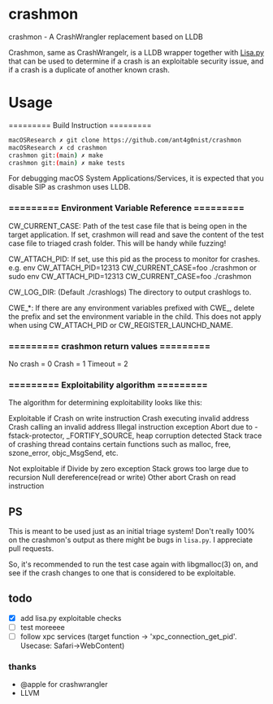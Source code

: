 # crashmon
crashmon - A CrashWrangler replacement based on LLDB

Crashmon, same as CrashWrangelr, is a LLDB wrapper together with [Lisa.py](https://github.com/ant4g0nist/lisa.py) that can be used to determine if a crash is an exploitable security issue, and if a crash is a duplicate of another known crash.

# Usage

========= Build Instruction =========
```sh
macOSResearch ✗ git clone https://github.com/ant4g0nist/crashmon
macOSResearch ✗ cd crashmon
crashmon git:(main) ✗ make
crashmon git:(main) ✗ make tests
```

For debugging macOS System Applications/Services, it is expected that you disable SIP as crashmon uses LLDB.

### ========= Environment Variable Reference =========
CW_CURRENT_CASE: 
Path of the test case file that is being open in the target application.
If set, crashmon will read and save the content of the test case file to triaged crash folder. This will be handy while fuzzing!

CW_ATTACH_PID:
If set, use this pid as the process to monitor for crashes.  
e.g. 
env CW_ATTACH_PID=12313 CW_CURRENT_CASE=foo ./crashmon
or 
sudo env CW_ATTACH_PID=12313 CW_CURRENT_CASE=foo ./crashmon

CW_LOG_DIR: (Default ./crashlogs)
The directory to output crashlogs to.

CWE_*:
 If there are any environment variables prefixed with CWE_, delete the prefix and set the environment variable in the child.  This does not apply when using CW_ATTACH_PID or CW_REGISTER_LAUNCHD_NAME.

### ========= crashmon return values =========
No crash = 0
Crash = 1
Timeout = 2

### ========= Exploitability algorithm =========

The algorithm for determining exploitability looks like this:

Exploitable if
	Crash on write instruction
	Crash executing invalid address
	Crash calling an invalid address
	Illegal instruction exception
	Abort due to -fstack-protector, _FORTIFY_SOURCE, heap corruption detected
	Stack trace of crashing thread contains certain functions such as malloc, free, szone_error, objc_MsgSend, etc.

Not exploitable if
	Divide by zero exception
	Stack grows too large due to recursion
	Null dereference(read or write)
	Other abort
	Crash on read instruction

## PS
This is meant to be used just as an initial triage system! Don't really 100% on the crashmon's output as there might be bugs in `lisa.py`. I appreciate pull requests. 

So, it's recommended to run the test case again with libgmalloc(3) on, and see if the crash changes to one that is considered to be exploitable.

## todo
- [x] add lisa.py exploitable checks
- [ ] test moreeee
- [ ] follow xpc services (target function -> 'xpc_connection_get_pid'. Usecase: Safari->WebContent)

### thanks
- @apple for crashwrangler
- LLVM